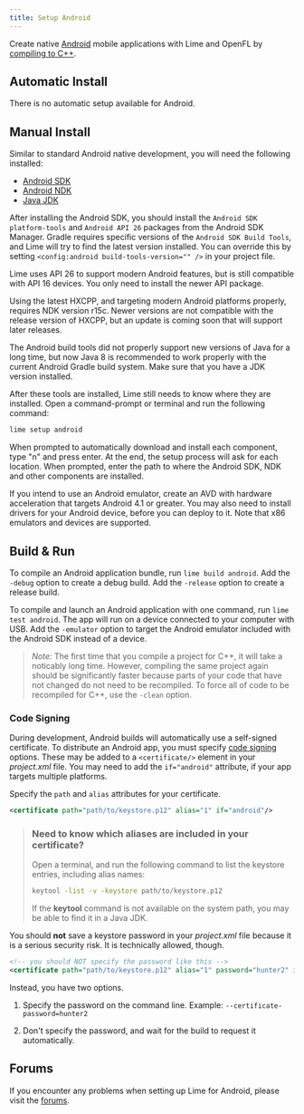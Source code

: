 ```yaml
---
title: Setup Android
---
```


Create native [Android](https://developer.android.com) mobile applications with Lime and OpenFL by [compiling to C++](https://haxe.org/manual/target-cpp-getting-started.html).

## Automatic Install

There is no automatic setup available for Android.

## Manual Install

Similar to standard Android native development, you will need the following installed:

 * [Android SDK](http://developer.android.com/sdk/index.html)
 * [Android NDK](http://developer.android.com/tools/sdk/ndk/index.html)
 * [Java JDK](http://www.oracle.com/technetwork/java/javasebusiness/downloads/java-archive-downloads-javase6-419409.html#jdk-6u45-oth-JPR)

After installing the Android SDK, you should install the `Android SDK platform-tools` and `Android API 26` packages from the Android SDK Manager. Gradle requires specific versions of the `Android SDK Build Tools`, and Lime will try to find the latest version installed. You can override this by setting `<config:android build-tools-version="" />` in your project file.

Lime uses API 26 to support modern Android features, but is still compatible with API 16 devices. You only need to install the newer API package.

Using the latest HXCPP, and targeting modern Android platforms properly, requires NDK version r15c. Newer versions are not compatible with the release version of HXCPP, but an update is coming soon that will support later releases.

The Android build tools did not properly support new versions of Java for a long time, but now Java 8 is recommended to work properly with the current Android Gradle build system. Make sure that you have a JDK version installed.

After these tools are installed, Lime still needs to know where they are installed. Open a command-prompt or terminal and run the following command:

```sh
lime setup android
```

When prompted to automatically download and install each component, type "n" and press enter. At the end, the setup process will ask for each location. When prompted, enter the path to where the Android SDK, NDK and other components are installed.

If you intend to use an Android emulator, create an AVD with hardware acceleration that targets Android 4.1 or greater. You may also need to install drivers for your Android device, before you can deploy to it. Note that x86 emulators and devices are supported.

## Build & Run

To compile an Android application bundle, run `lime build android`. Add the `-debug` option to create a debug build. Add the `-release` option to create a release build.

To compile and launch an Android application with one command, run `lime test android`. The app will run on a device connected to your computer with USB. Add the `-emulator` option to target the Android emulator included with the Android SDK instead of a device.

> _Note:_ The first time that you compile a project for C++, it will take a noticably long time. However, compiling the same project again should be significantly faster because parts of your code that have not changed do not need to be recompiled. To force all of code to be recompiled for C++, use the `-clean` option.

### Code Signing

During development, Android builds will automatically use a self-signed certificate. To distribute an Android app, you must specify [code signing](https://developer.android.com/studio/publish/app-signing) options. These may be added to a `<certificate/>` element in your _project.xml_ file. You may need to add the `if="android"` attribute, if your app targets multiple platforms.

Specify the `path` and `alias` attributes for your certificate.

```xml
<certificate path="path/to/keystore.p12" alias="1" if="android"/>
```

> ### Need to know which aliases are included in your certificate?
> 
> Open a terminal, and run the following command to list the keystore entries, including alias names:
>
> ```sh
> keytool -list -v -keystore path/to/keystore.p12
> ```
>
> If the **keytool** command is not available on the system path, you may be able to find it in a Java JDK.

You should **not** save a keystore password in your _project.xml_ file because it is a serious security risk. It is technically allowed, though.

```xml
<!-- you should NOT specify the password like this -->
<certificate path="path/to/keystore.p12" alias="1" password="hunter2" if="android"/>
```

Instead, you have two options.

1) Specify the password on the command line. Example: `--certificate-password=hunter2`

2) Don't specify the password, and wait for the build to request it automatically.

## Forums

If you encounter any problems when setting up Lime for Android, please visit the [forums](http://community.openfl.org/c/help).

